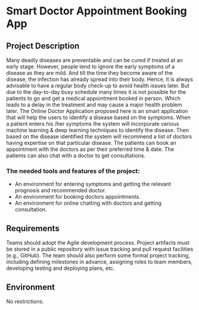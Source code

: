 # Smart Doctor Appointment Booking App

## Project Description

Many deadly diseases are preventable and can be cured if treated at an early stage.
However, people tend to ignore the early symptoms of a disease as they are mild.
And till the time they become aware of the disease, the infection has already spread
into their body. Hence, it is always advisable to have a regular body check-up to avoid
health issues later. But due to the day-to-day busy schedule many times it is not
possible for the patients to go and get a medical appointment booked in person.
Which leads to a delay in the treatment and may cause a major health problem later.
The Online Doctor Application proposed here is an smart application that will help
the users to identify a disease based on the symptoms. When a patient enters his
/her symptoms the system will incorporate various machine learning &amp; deep learning
techniques to identify the disease. Then based on the disease identified the system
will recommend a list of doctors having expertise on that particular disease. The
patients can book an appointment with the doctors as per their preferred time &amp;
date. The patients can also chat with a doctor to get consultations.

### The needed tools and features of the project:

- An environment for entering symptoms and getting the relevant prognosis and
recommended doctor.
- An environment for booking doctors appointments.
- An environment for online chatting with doctors and getting consultation.

## Requirements

Teams should adopt the Agile development process. Project artifacts must be stored
in a public repository with issue tracking and pull request facilities (e.g., GitHub). The
team should also perform some formal project tracking, including defining milestones
in advance, assigning roles to team members, developing testing and deploying
plans, etc.

## Environment

No restrictions.
